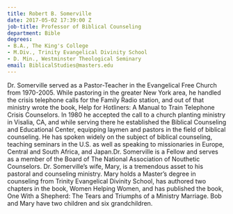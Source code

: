 ```yaml
---
title: Robert B. Somerville
date: 2017-05-02 17:39:00 Z
job-title: Professor of Biblical Counseling
department: Bible
degrees:
- B.A., The King's College
- M.Div., Trinity Evangelical Divinity School
- D. Min., Westminster Theological Seminary
email: BiblicalStudies@masters.edu
---
```


Dr. Somerville served as a Pastor-Teacher in the Evangelical Free Church from 1970-2005.  While pastoring in the greater New York area, he handled the crisis telephone calls for the Family Radio station, and out of that ministry wrote the book, Help for Hotliners: A Manual to Train Telephone Crisis Counselors. In 1980 he accepted the call to a church planting ministry in Visalia, CA, and while serving there he established the Biblical Counseling and Educational Center, equipping laymen and pastors in the field of biblical counseling.  He has spoken widely on the subject of biblical counseling, teaching seminars in the U.S. as well as speaking to missionaries in Europe, Central and South Africa, and Japan.Dr. Somerville is a Fellow and serves as a member of the Board of The National Association of Nouthetic Counselors.  Dr. Somerville’s wife, Mary, is a tremendous asset to his pastoral and counseling ministry.  Mary holds a Master’s degree in counseling from Trinity Evangelical Divinity School, has authored two chapters in the book, Women Helping Women, and has published the book, One With a Shepherd: The Tears and Triumphs of a Ministry Marriage. Bob and Mary have two children and six grandchildren.